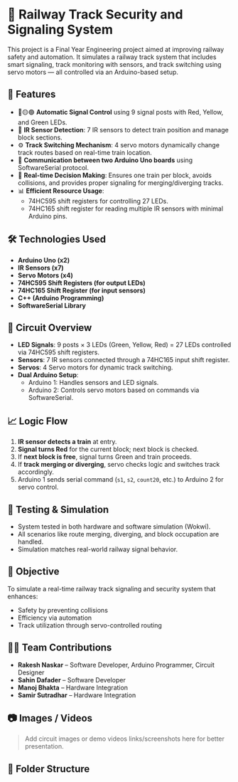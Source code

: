 # 🚦 Railway Track Security and Signaling System

This project is a Final Year Engineering project aimed at improving railway safety and automation. It simulates a railway track system that includes smart signaling, track monitoring with sensors, and track switching using servo motors — all controlled via an Arduino-based setup.

## 📌 Features

- 🔴🟡🟢 **Automatic Signal Control** using 9 signal posts with Red, Yellow, and Green LEDs.
- 📡 **IR Sensor Detection**: 7 IR sensors to detect train position and manage block sections.
- ⚙️ **Track Switching Mechanism**: 4 servo motors dynamically change track routes based on real-time train location.
- 🔄 **Communication between two Arduino Uno boards** using SoftwareSerial protocol.
- 🧠 **Real-time Decision Making**: Ensures one train per block, avoids collisions, and provides proper signaling for merging/diverging tracks.
- 📊 **Efficient Resource Usage**:
  - 74HC595 shift registers for controlling 27 LEDs.
  - 74HC165 shift register for reading multiple IR sensors with minimal Arduino pins.

## 🛠️ Technologies Used

- **Arduino Uno (x2)**
- **IR Sensors (x7)**
- **Servo Motors (x4)**
- **74HC595 Shift Registers (for output LEDs)**
- **74HC165 Shift Register (for input sensors)**
- **C++ (Arduino Programming)**
- **SoftwareSerial Library**

## 🔌 Circuit Overview

- **LED Signals**: 9 posts × 3 LEDs (Green, Yellow, Red) = 27 LEDs controlled via 74HC595 shift registers.
- **Sensors**: 7 IR sensors connected through a 74HC165 input shift register.
- **Servos**: 4 Servo motors for dynamic track switching.
- **Dual Arduino Setup**:
  - Arduino 1: Handles sensors and LED signals.
  - Arduino 2: Controls servo motors based on commands via SoftwareSerial.

## 📈 Logic Flow

1. **IR sensor detects a train** at entry.
2. **Signal turns Red** for the current block; next block is checked.
3. If **next block is free**, signal turns Green and train proceeds.
4. If **track merging or diverging**, servo checks logic and switches track accordingly.
5. Arduino 1 sends serial command (`s1`, `s2`, `count20`, etc.) to Arduino 2 for servo control.

## 🧪 Testing & Simulation

- System tested in both hardware and software simulation (Wokwi).
- All scenarios like route merging, diverging, and block occupation are handled.
- Simulation matches real-world railway signal behavior.

## 🎯 Objective

To simulate a real-time railway track signaling and security system that enhances:
- Safety by preventing collisions
- Efficiency via automation
- Track utilization through servo-controlled routing

## 🧑‍💻 Team Contributions

- **Rakesh Naskar** – Software Developer, Arduino Programmer, Circuit Designer  
- **Sahin Dafader** – Software Developer  
- **Manoj Bhakta** – Hardware Integration  
- **Samir Sutradhar** – Hardware Integration

## 📷 Images / Videos

> Add circuit images or demo videos links/screenshots here for better presentation.

## 📁 Folder Structure


